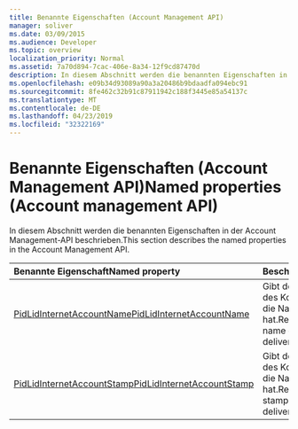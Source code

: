 ```yaml
---
title: Benannte Eigenschaften (Account Management API)
manager: soliver
ms.date: 03/09/2015
ms.audience: Developer
ms.topic: overview
localization_priority: Normal
ms.assetid: 7a70d894-7cac-406e-8a34-12f9cd87470d
description: In diesem Abschnitt werden die benannten Eigenschaften in der Account Management-API beschrieben.
ms.openlocfilehash: e09b34d93089a90a3a20486b9bdaadfa094ebc91
ms.sourcegitcommit: 8fe462c32b91c87911942c188f3445e85a54137c
ms.translationtype: MT
ms.contentlocale: de-DE
ms.lasthandoff: 04/23/2019
ms.locfileid: "32322169"
---
```

# <a name="named-properties-account-management-api"></a><span data-ttu-id="3eefb-103">Benannte Eigenschaften (Account Management API)</span><span class="sxs-lookup"><span data-stu-id="3eefb-103">Named properties (Account management API)</span></span>

<span data-ttu-id="3eefb-104">In diesem Abschnitt werden die benannten Eigenschaften in der Account Management-API beschrieben.</span><span class="sxs-lookup"><span data-stu-id="3eefb-104">This section describes the named properties in the Account Management API.</span></span>
  
|<span data-ttu-id="3eefb-105">**Benannte Eigenschaft**</span><span class="sxs-lookup"><span data-stu-id="3eefb-105">**Named property**</span></span>|<span data-ttu-id="3eefb-106">**Beschreibung**</span><span class="sxs-lookup"><span data-stu-id="3eefb-106">**Description**</span></span>|
|:-----|:-----|
|[<span data-ttu-id="3eefb-107">PidLidInternetAccountName</span><span class="sxs-lookup"><span data-stu-id="3eefb-107">PidLidInternetAccountName</span></span>](pidlidinternetaccountname.md) <br/> |<span data-ttu-id="3eefb-108">Gibt den Anzeigenamen des Kontos zurück, das die Nachricht übermittelt hat.</span><span class="sxs-lookup"><span data-stu-id="3eefb-108">Returns the display name of the account that delivered the message.</span></span>  <br/> |
|[<span data-ttu-id="3eefb-109">PidLidInternetAccountStamp</span><span class="sxs-lookup"><span data-stu-id="3eefb-109">PidLidInternetAccountStamp</span></span>](pidlidinternetaccountstamp.md) <br/> |<span data-ttu-id="3eefb-110">Gibt den Konto Stempel des Kontos zurück, das die Nachricht übermittelt hat.</span><span class="sxs-lookup"><span data-stu-id="3eefb-110">Returns the account stamp of the account that delivered the message.</span></span>  <br/> |
   

